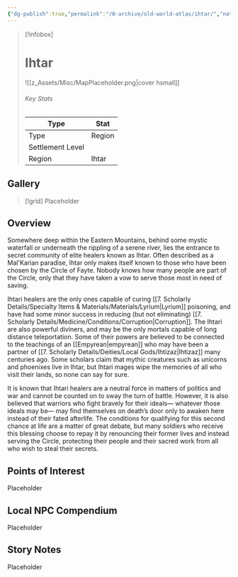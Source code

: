 ```yaml
---
{"dg-publish":true,"permalink":"/0-archive/old-world-atlas/ihtar/","noteIcon":""}
---
```



> [!infobox]
> # Ihtar
> ![[z_Assets/Misc/MapPlaceholder.png\|cover hsmall]]
> ###### Key Stats
> Type |  Stat |
> ---|---|
> Type | Region |
> Settlement Level |  |
> Region | Ihtar |

## Gallery

>[!grid]
>Placeholder

## Overview
Somewhere deep within the Eastern Mountains, behind some mystic waterfall or underneath the rippling of a serene river, lies the entrance to secret community of elite healers known as Ihtar. Often described as a Mal'Karian paradise, Ihtar only makes itself known to those who have been chosen by the Circle of Fayte. Nobody knows how many people are part of the Circle, only that they have taken a vow to serve those most in need of saving. 

Ihtari healers are the only ones capable of curing [[7. Scholarly Details/Specialty Items & Materials/Materials/Lyrium\|Lyrium]] poisoning, and have had some minor success in reducing (but not eliminating) [[7. Scholarly Details/Medicine/Conditions/Corruption\|Corruption]]. The Ihtari are also powerful diviners, and may be the only mortals capable of long distance teleportation. Some of their powers are believed to be connected to the teachings of an [[Empyrean\|empyrean]] who may have been a partner of [[7. Scholarly Details/Deities/Local Gods/Ihtizaz\|Ihtizaz]] many centuries ago. Some scholars claim that mythic creatures such as unicorns and phoenixes live in Ihtar, but Ihtari mages wipe the memories of all who visit their lands, so none can say for sure.

It is known that Ihtari healers are a neutral force in matters of politics and war and cannot be counted on to sway the turn of battle. However, it is also believed that warriors who fight bravely for their ideals— whatever those ideals may be— may find themselves on death’s door only to awaken here instead of their fated afterlife. The conditions for qualifying for this second chance at life are a matter of great debate, but many soldiers who receive this blessing choose to repay it by renouncing their former lives and instead serving the Circle, protecting their people and their sacred work from all who wish to steal their secrets.

## Points of Interest
Placeholder

## Local NPC Compendium
Placeholder 

## Story Notes
Placeholder